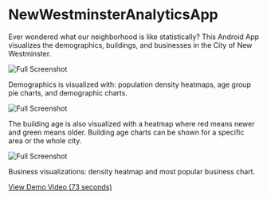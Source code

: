 # NewWestminsterAnalyticsApp

Ever wondered what our neighborhood is like statistically? This Android App visualizes the demographics, buildings, and businesses in the City of New Westminster.

![Full Screenshot](https://zhoumike.com/assets/img/projects/new-westminster-analytics/population.jpg)

Demographics is visualized with: population density heatmaps, age group pie charts, and demographic charts.

![Full Screenshot](https://zhoumike.com/assets/img/projects/new-westminster-analytics/buildings.jpg)

The building age is also visualized with a heatmap where red means newer and green means older. Building age charts can be shown for a specific area or the whole city.

![Full Screenshot](https://zhoumike.com/assets/img/projects/new-westminster-analytics/business.jpg)

Business visualizations: density heatmap and most popular business chart.

<a href="https://www.youtube.com/watch?v=fL0Q3jzNJzs">
  View Demo Video (73 seconds)</i>
</a>